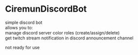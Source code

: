 # CiremunDiscordBot
simple discord bot  
allows you to:  
manage discord server color roles (create/assign/delete)  
get twitch stream notification in discord announcement channel  

not ready for use
